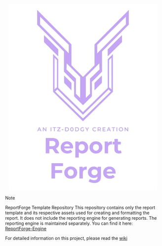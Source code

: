 <p align="center">
    <img src="report/0_report_template/html/images/logo.png">
</p>

> [!Note]
> ReportForge Template Repository
> This repository contains only the report template and its respective assets used for creating and formatting the report. It does not include the reporting engine for generating reports. The reporting engine is maintained separately. You can find it here: [ReportForge-Engine](https://github.com/itz-d0dgy-2nd/ReportForge)

For detailed information on this project, please read the [wiki](https://github.com/itz-d0dgy-2nd/ReportForge/wiki)

